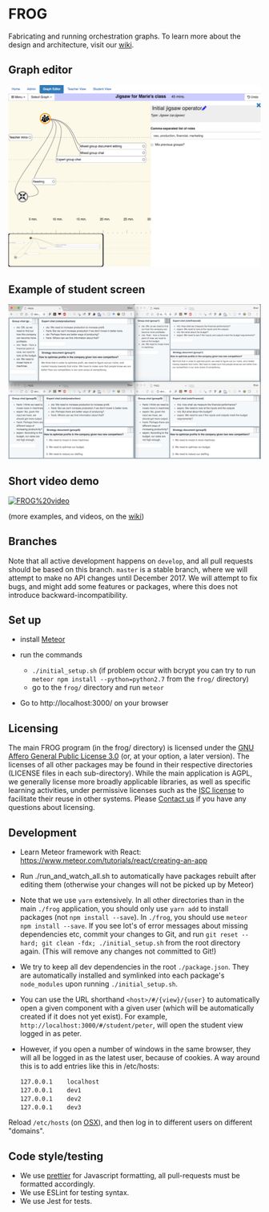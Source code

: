 # FROG
Fabricating and running orchestration graphs. To learn more about the design and architecture, visit our [wiki](https://github.com/chili-epfl/FROG/wiki).

## Graph editor
![](docs/frog-editor.png)

## Example of student screen
![](docs/student-collab.png)

## Short video demo
[![FROG%20video](https://img.youtube.com/vi/dqyjHpnAay0/0.jpg)](https://www.youtube.com/watch?v=dqyjHpnAay0)

(more examples, and videos, on the [wiki](https://github.com/chili-epfl/FROG/wiki))

## Branches
Note that all active development happens on `develop`, and all pull requests should be based on this branch. `master` is a stable branch, where we will attempt to make no API changes until December 2017. We will attempt to fix bugs, and might add some features or packages, where this does not introduce backward-incompatibility. 

## Set up

- install [Meteor](https://www.meteor.com/install)

- run the commands
    * `./initial_setup.sh` (if problem occur with bcrypt you can try to run `meteor npm install --python=python2.7` from the `frog/` directory)
    * go to the `frog/` directory and run `meteor`

- Go to http://localhost:3000/ on your browser

## Licensing
The main FROG program (in the frog/ directory) is licensed under the [GNU Affero General Public License 3.0](https://www.gnu.org/licenses/agpl-3.0.en.html) (or, at your option, a later version). The licenses of all other packages may be found in their respective directories (LICENSE files in each sub-directory). While the main application is AGPL, we generally license more broadly applicable libraries, as well as specific learning activities, under permissive licenses such as the [ISC license](https://www.isc.org/downloads/software-support-policy/isc-license/) to facilitate their reuse in other systems. Please [Contact us](mailto:shaklev@gmail.com) if you have any questions about licensing.

## Development

- Learn Meteor framework with React:
https://www.meteor.com/tutorials/react/creating-an-app

- Run ./run_and_watch_all.sh to automatically have packages rebuilt after editing them (otherwise your changes will not be picked up by Meteor)
- Note that we use `yarn` extensively. In all other directories than in the main `./frog` application, you should only use `yarn add` to install packages (not `npm install --save`). In `./frog`, you should use `meteor npm install --save`. If you see lot's of error messages about missing dependencies etc, commit your changes to Git, and run `git reset --hard; git clean -fdx; ./initial_setup.sh` from the root directory again. (This will remove any changes not committed to Git!)
- We try to keep all dev dependencies in the root `./package.json`. They are automatically installed and symlinked into each package's `node_modules` upon running `./initial_setup.sh`.

- You can use the URL shorthand `<host>/#/{view}/{user}` to automatically open a given component with a given user (which will be automatically created if it does not yet exist). For example, `http://localhost:3000/#/student/peter`, will open the student view logged in as peter.
- However, if you open a number of windows in the same browser, they will all be logged in as the latest user, because of cookies. A way around this is to add entries like this in /etc/hosts:

   ```bash
   127.0.0.1	localhost
   127.0.0.1	dev1
   127.0.0.1	dev2
   127.0.0.1	dev3
   ```

Reload `/etc/hosts` (on [OSX](https://superuser.com/questions/346518/how-do-i-refresh-the-hosts-file-on-os-x)), and then log in to different users on different "domains". 


## Code style/testing

- We use [prettier](https://github.com/prettier/prettier) for Javascript formatting, all pull-requests must be formatted accordingly.
- We use ESLint for testing syntax.
- We use Jest for tests.
